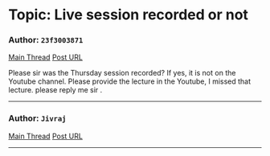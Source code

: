 # Topic: Live session recorded or not

### Author: `23f3003871`
[Main Thread](https://discourse.onlinedegree.iitm.ac.in/t/live-session-recorded-or-not/169456)
[Post URL](https://discourse.onlinedegree.iitm.ac.in/t/live-session-recorded-or-not/169456/1)

[post_number]: 1
Please sir was the Thursday session recorded? If yes, it is not on the Youtube channel. Please provide the lecture in the Youtube, I missed that lecture. please reply me sir .

---

### Author: `Jivraj`
[Main Thread](https://discourse.onlinedegree.iitm.ac.in/t/live-session-recorded-or-not/169456)
[Post URL](https://discourse.onlinedegree.iitm.ac.in/t/live-session-recorded-or-not/169456/2)

[post_number]: 2


---

